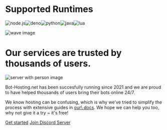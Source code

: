 # Supported Runtimes

![node.js](https://i.imgur.com/yejHyNV.png)![deno](https://i.imgur.com/XlIU2q7.png)![python](https://i.imgur.com/8rRVIIU.png)![java](https://i.imgur.com/sppzHSg.png)![lua](https://i.imgur.com/5NLBWLG.png)

![wave image](https://bot-hosting.net/assets/img/wave.png)

# Our services are trusted by thousands  of users.

![server with person image](https://bot-hosting.net/assets/img/cloud.png)

Bot-Hosting.net has been succesfully running since 2021
and we
are proud to have helped thousands of users bring their bots online 24/7.


We know hosting can be confusing, which is why we've tried to
simplify the process with extensive guides in [our\\
docs](https://wiki.bot-hosting.net/).
We hope we can help you too, why not give it a try ~ it's free!



[Get started](https://bot-hosting.net/panel) [Join Discord Server](https://discord.gg/6FKKj4qEM6)